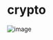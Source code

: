 # crypto
![image](https://user-images.githubusercontent.com/116631139/226112170-134f0eda-0db5-4fa4-9528-e5aadee6d707.png)
